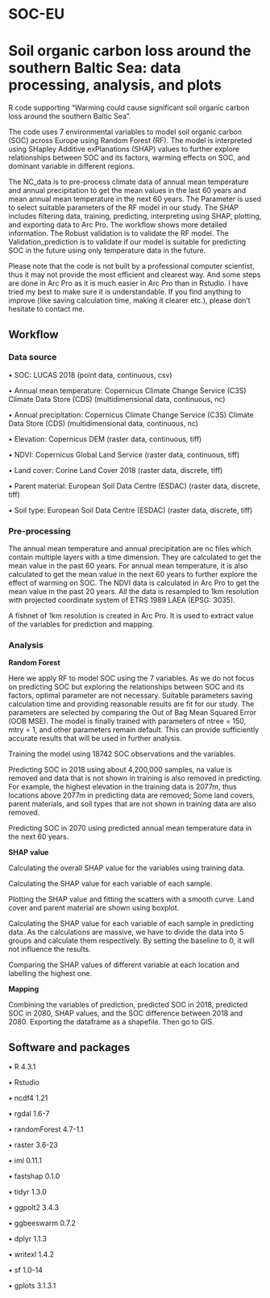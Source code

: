 # SOC-EU

# Soil organic carbon loss around the southern Baltic Sea: data processing, analysis, and plots

R code supporting “Warming could cause significant soil organic carbon loss around the southern Baltic Sea”.

The code uses 7 environmental variables to model soil organic carbon (SOC) across Europe using Random Forest (RF). The model is interpreted using SHapley Additive exPlanations (SHAP) values to further explore relationships between SOC and its factors, warming effects on SOC, and dominant variable in different regions.

The NC_data is to pre-process climate data of annual mean temperature and annual precipitation to get the mean values in the last 60 years and mean annual mean temperature in the next 60 years. The Parameter is used to select suitable parameters of the RF model in our study. The SHAP includes filtering data, training, predicting, interpreting using SHAP, plotting, and exporting data to Arc Pro. The workflow shows more detailed information. The Robust validation is to validate the RF model. The Validation_prediction is to validate if our model is suitable for predicting SOC in the future using only temperature data in the future.

Please note that the code is not built by a professional computer scientist, thus it may not provide the most efficient and clearest way. And some steps are done in Arc Pro as it is much easier in Arc Pro than in Rstudio. I have tried my best to make sure it is understandable. If you find anything to improve (like saving calculation time, making it clearer etc.), please don’t hesitate to contact me.

## Workflow

### Data source

•	SOC: LUCAS 2018 (point data, continuous, csv)

•	Annual mean temperature: Copernicus Climate Change Service (C3S) Climate Data Store (CDS) (multidimensional data, continuous, nc)

•	Annual precipitation: Copernicus Climate Change Service (C3S) Climate Data Store (CDS) (multidimensional data, continuous, nc)

•	Elevation: Copernicus DEM (raster data, continuous, tiff)

•	NDVI: Copernicus Global Land Service (raster data, continuous, tiff) 

•	Land cover: Corine Land Cover 2018 (raster data, discrete, tiff)

•	Parent material: European Soil Data Centre (ESDAC) (raster data, discrete, tiff)

•	Soil type: European Soil Data Centre (ESDAC) (raster data, discrete, tiff)

### Pre-processing

The annual mean temperature and annual precipitation are nc files which contain multiple layers with a time dimension. They are calculated to get the mean value in the past 60 years. For annual mean temperature, it is also calculated to get the mean value in the next 60 years to further explore the effect of warming on SOC. The NDVI data is calculated in Arc Pro to get the mean value in the past 20 years. All the data is resampled to 1km resolution with projected coordinate system of ETRS 1989 LAEA (EPSG: 3035).

A fishnet of 1km resolution is created in Arc Pro. It is used to extract value of the variables for prediction and mapping.

### Analysis

**Random Forest**

Here we apply RF to model SOC using the 7 variables. As we do not focus on predicting SOC but exploring the relationships between SOC and its factors, optimal parameter are not necessary. Suitable parameters saving calculation time and providing reasonable results are fit for our study. The parameters are selected by comparing the Out of Bag Mean Squared Error (OOB MSE). The model is finally trained with parameters of ntree = 150, mtry = 1, and other parameters remain default. This can provide sufficiently accurate results that will be used in further analysis.

Training the model using 18742 SOC observations and the variables.

Predicting SOC in 2018 using about 4,200,000 samples, na value is removed and data that is not shown in training is also removed in predicting. For example, the highest elevation in the training data is 2077m, thus locations above 2077m in predicting data are removed; Some land covers, parent materials, and soil types that are not shown in training data are also removed.

Predicting SOC in 2070 using predicted annual mean temperature data in the next 60 years.

**SHAP value**

Calculating the overall SHAP value for the variables using training data.

Calculating the SHAP value for each variable of each sample.

Plotting the SHAP value and fitting the scatters with a smooth curve. Land cover and parent material are shown using boxplot.

Calculating the SHAP value for each variable of each sample in predicting data. As the calculations are massive, we have to divide the data into 5 groups and calculate them respectively. By setting the baseline to 0, it will not influence the results.

Comparing the SHAP values of different variable at each location and labelling the highest one.

**Mapping**

Combining the variables of prediction, predicted SOC in 2018, predicted SOC in 2080, SHAP values, and the SOC difference between 2018 and 2080. Exporting the dataframe as a shapefile. Then go to GIS.

## Software and packages

•	R 4.3.1

•	Rstudio

•	ncdf4 1.21

•	rgdal 1.6-7

•	randomForest 4.7-1.1

•	raster 3.6-23

•	iml 0.11.1

•	fastshap 0.1.0

•	tidyr 1.3.0

•	ggpolt2 3.4.3

•	ggbeeswarm 0.7.2

•	dplyr 1.1.3

•	writexl 1.4.2

•	sf 1.0-14

•	gplots 3.1.3.1






